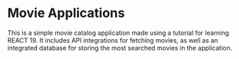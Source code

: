# Movie Applications

This is a simple movie catalog application made using a tutorial for learning REACT 19. It includes API integrations for fetching movies, as well as an integrated database for storing the most searched movies in the application.

